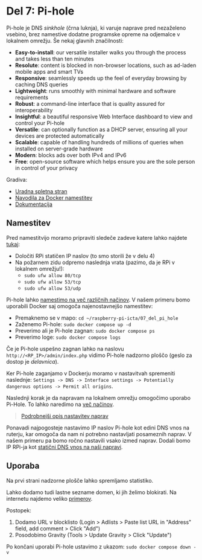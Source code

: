 # Del 7: Pi-hole

Pi-hole je DNS *sinkhole* (črna luknja), ki varuje naprave pred nezaželeno vsebino, brez namestive dodatne programske opreme na odjemalce v lokalnem omrežju. Še nekaj glavnih značilnosti:
- **Easy-to-install**: our versatile installer walks you through the process and takes less than ten minutes
- **Resolute**: content is blocked in non-browser locations, such as ad-laden mobile apps and smart TVs
- **Responsive**: seamlessly speeds up the feel of everyday browsing by caching DNS queries
- **Lightweight**: runs smoothly with minimal hardware and software requirements
- **Robust**: a command-line interface that is quality assured for interoperability
- **Insightful**: a beautiful responsive Web Interface dashboard to view and control your Pi-hole
- **Versatile**: can optionally function as a DHCP server, ensuring all your devices are protected automatically
- **Scalable**: capable of handling hundreds of millions of queries when installed on server-grade hardware
- **Modern**: blocks ads over both IPv4 and IPv6
- **Free**: open-source software which helps ensure you are the sole person in control of your privacy

Gradiva:
- [Uradna spletna stran](https://pi-hole.net/)
- [Navodila za Docker namestitev](https://github.com/pi-hole/docker-pi-hole/#running-pi-hole-docker)
- [Dokumentacija](https://docs.pi-hole.net/)

## Namestitev

Pred namestitvijo moramo pripraviti sledeče zadeve katere lahko najdete [tukaj](https://docs.pi-hole.net/main/prerequisites/):
- Določiti RPi statičen IP naslov (to smo storili že v delu 4)
- Na požarnem zidu odpremo naslednja vrata (pazimo, da je RPi v lokalnem omrežju!):
    - `sudo ufw allow 80/tcp`
    - `sudo ufw allow 53/tcp`
    - `sudo ufw allow 53/udp`

Pi-hole lahko [namestimo na več različnih načinov](https://docs.pi-hole.net/main/basic-install/). V našem primeru bomo uporabili Docker saj omogoča najenostavnejšo namestitev:
- Premaknemo se v mapo: `cd ~/raspberry-pi-icta/07_del_pi_hole`
- Zaženemo Pi-hole: `sudo docker compose up -d`
- Preverimo ali je Pi-hole zagnan: `sudo docker compose ps`
- Preverimo loge: `sudo docker compose logs`

Če je Pi-hole uspešno zagnan lahko na naslovu `http://<RP_IP>/admin/index.php` vidimo Pi-hole nadzorno ploščo (geslo za dostop je *delavnica*).

Ker Pi-hole zaganjamo v Dockerju moramo v nastavitvah spremeniti naslednje: `Settings -> DNS -> Interface settings -> Potentially dangerous options -> Permit all origins`.

Naslednji korak je da napravam na lokalnem omrežju omogočimo uporabo Pi-Hole. To lahko naredimo na [več načinov](https://docs.pi-hole.net/main/post-install/). 

> [Podrobnejši opis nastavitev naprav](https://discourse.pi-hole.net/t/how-do-i-configure-my-devices-to-use-pi-hole-as-their-dns-server/245)

Ponavadi najpogosteje nastavimo IP naslov Pi-hole kot edini DNS vnos na ruterju, kar omogoča da nam ni potrebno nastavljati posameznih naprav. V našem primeru pa bomo ročno nastavili vsako izmed naprav. Dodali bomo IP RPi-ja kot [statični DNS vnos na naši napravi](https://discourse.pi-hole.net/t/how-do-i-configure-my-devices-to-use-pi-hole-as-their-dns-server/245#setup-11).

## Uporaba

Na prvi strani nadzorne plošče lahko spremljamo statistiko.

Lahko dodamo tudi lastne sezname domen, ki jih želimo blokirati. Na internetu najdemo veliko [primerov](https://github.com/blocklistproject/Lists). 

Postopek:
1. Dodamo URL v blocklisto (Login > Adlists > Paste list URL in "Address" field, add comment > Click "Add")
2. Posodobimo Gravity (Tools > Update Gravity > Click "Update")

Po končani uporabi Pi-hole ustavimo z ukazom: `sudo docker compose down -v`

